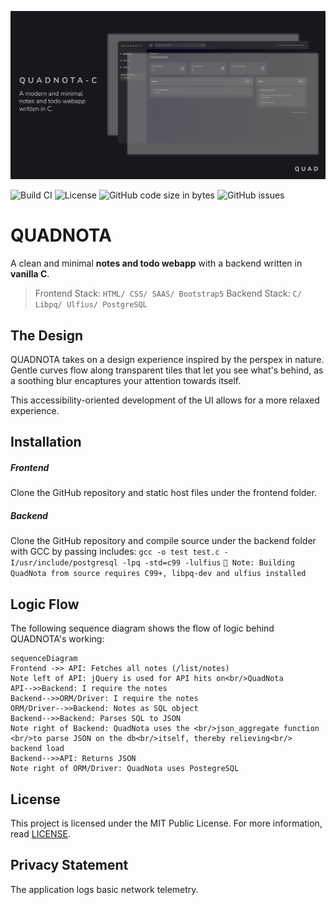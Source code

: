 ![Banner](https://github.com/deltaonealpha/quadnota-c/blob/main/media_assets/banner.png?raw=true)

![Build CI](https://img.shields.io/badge/build-passing-brightgreen) 
![License](https://img.shields.io/badge/license-MIT-orange)
![GitHub code size in bytes](https://img.shields.io/github/languages/code-size/deltaonealpha/quadnota-c) 
![GitHub issues](https://img.shields.io/github/issues/deltaonealpha/quadnota-c)

# QUADNOTA
A clean and minimal **notes and todo webapp** with a backend written in **vanilla C**.
> Frontend Stack: `HTML/ CSS/ SAAS/ Bootstrap5` 
> Backend Stack: `C/ Libpq/ Ulfius/ PostgreSQL`

## The Design
QUADNOTA takes on a design experience inspired by the perspex in nature. Gentle curves flow along transparent tiles that let you see what's behind, as a soothing blur encaptures your attention towards itself.

This accessibility-oriented development of the UI allows for a more relaxed experience.

## Installation
##### Frontend
Clone the GitHub repository and static host files under the frontend folder.

##### Backend
Clone the GitHub repository and compile source under the backend folder with GCC by passing includes:
`gcc -o test test.c -I/usr/include/postgresql -lpq -std=c99 -lulfius`
`🔴 Note: Building QuadNota from source requires C99+, libpq-dev and ulfius installed`


## Logic Flow
The following sequence diagram shows the flow of logic behind QUADNOTA's working:
```mermaid
sequenceDiagram
Frontend ->> API: Fetches all notes (/list/notes)
Note left of API: jQuery is used for API hits on<br/>QuadNota
API-->>Backend: I require the notes
Backend-->>ORM/Driver: I require the notes
ORM/Driver-->>Backend: Notes as SQL object
Backend-->>Backend: Parses SQL to JSON
Note right of Backend: QuadNota uses the <br/>json_aggregate function <br/>to parse JSON on the db<br/>itself, thereby relieving<br/> backend load
Backend-->>API: Returns JSON
Note right of ORM/Driver: QuadNota uses PostegreSQL
```

## License
This project is licensed under the MIT Public License. For more information, read [LICENSE](/LICENSE). 

## Privacy Statement
The application logs basic network telemetry.

